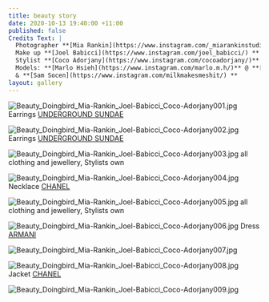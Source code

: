 ```yaml
---
title: beauty story
date: 2020-10-13 19:40:00 +11:00
published: false
Credits Text: |
  Photographer **[Mia Rankin](https://www.instagram.com/_miarankinstudio/) **
  Make up **[Joel Babicci](https://www.instagram.com/joel_babicci/) **
  Stylist **[Coco Adorjany](https://www.instagram.com/cocoadorjany/)**
  Models: **[Marlo Hsieh](https://www.instagram.com/marlo.m.h/)** @ **[Chadwick](https://www.instagram.com/chadwickmodels/)**
  & **[Sam Socen](https://www.instagram.com/milkmakesmeshit/) **
layout: gallery
---
```


![Beauty_Doingbird_Mia-Rankin_Joel-Babicci_Coco-Adorjany001.jpg](/uploads/Beauty_Doingbird_Mia-Rankin_Joel-Babicci_Coco-Adorjany001.jpg)
Earrings [UNDERGROUND SUNDAE](https://www.undergroundsundae.com/shop)

![Beauty_Doingbird_Mia-Rankin_Joel-Babicci_Coco-Adorjany002.jpg](/uploads/Beauty_Doingbird_Mia-Rankin_Joel-Babicci_Coco-Adorjany002.jpg)
Earrings [UNDERGROUND SUNDAE](https://www.undergroundsundae.com/shop)

![Beauty_Doingbird_Mia-Rankin_Joel-Babicci_Coco-Adorjany003.jpg](/uploads/Beauty_Doingbird_Mia-Rankin_Joel-Babicci_Coco-Adorjany003.jpg)
all clothing and jewellery, Stylists own

![Beauty_Doingbird_Mia-Rankin_Joel-Babicci_Coco-Adorjany004.jpg](/uploads/Beauty_Doingbird_Mia-Rankin_Joel-Babicci_Coco-Adorjany004.jpg)
Necklace [CHANEL](https://www.chanel.com/au/)

![Beauty_Doingbird_Mia-Rankin_Joel-Babicci_Coco-Adorjany005.jpg](/uploads/Beauty_Doingbird_Mia-Rankin_Joel-Babicci_Coco-Adorjany005.jpg)
all clothing and jewellery, Stylists own

![Beauty_Doingbird_Mia-Rankin_Joel-Babicci_Coco-Adorjany006.jpg](/uploads/Beauty_Doingbird_Mia-Rankin_Joel-Babicci_Coco-Adorjany006.jpg)
Dress [ARMANI](https://www.armani.com/au/armanicom)

![Beauty_Doingbird_Mia-Rankin_Joel-Babicci_Coco-Adorjany007.jpg](/uploads/Beauty_Doingbird_Mia-Rankin_Joel-Babicci_Coco-Adorjany007.jpg)

![Beauty_Doingbird_Mia-Rankin_Joel-Babicci_Coco-Adorjany008.jpg](/uploads/Beauty_Doingbird_Mia-Rankin_Joel-Babicci_Coco-Adorjany008.jpg)
Jacket [CHANEL](https://www.chanel.com/au/)

![Beauty_Doingbird_Mia-Rankin_Joel-Babicci_Coco-Adorjany009.jpg](/uploads/Beauty_Doingbird_Mia-Rankin_Joel-Babicci_Coco-Adorjany009.jpg)


